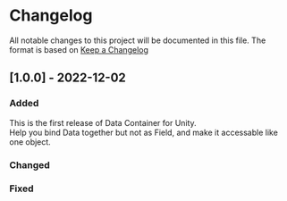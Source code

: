 # Changelog
All notable changes to this project will be documented in this file.
The format is based on [Keep a Changelog](https://keepachangelog.com/en/1.0.0/)

## [1.0.0] - 2022-12-02
### Added
This is the first release of Data Container for Unity.  
Help you bind Data together but not as Field, and make it accessable like one object.

### Changed

### Fixed

